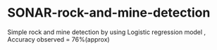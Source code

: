 # SONAR-rock-and-mine-detection
Simple rock and mine detection by using Logistic regression model , Accuracy observed = 76%(approx) 
